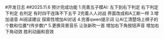 #开发日志
##2025.11.6
预计完成功能
1.完善五子模AI:
左下到右下判定 右下判定 下判定 右判定 有时四干连珠不下五干
2完着人人对战
界面改成和A工断一样
3.增加语音
AI阅读建议
探索性增加AI对话
4.完善qwen提示词
让AI工清楚场上棋子的个数和位置*(传步数)*
5.更换背景音乐
让张新吹一首
增加右下角按钮声音
增加右下角动效
胜利动画和音效
